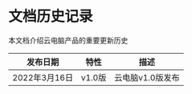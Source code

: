 # 文档历史记录

本文档介绍云电脑产品的重要更新历史<br>

| 发布日期       | 特性     | 描述                                  |
|---------------|----------|--------------------------------------|
| 2022年3月16日  | v1.0版  | 云电脑v1.0版发布                       |
